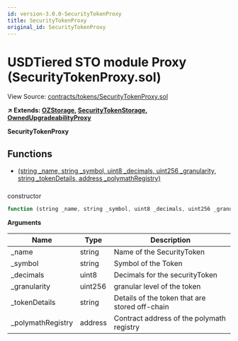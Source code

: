```yaml
---
id: version-3.0.0-SecurityTokenProxy
title: SecurityTokenProxy
original_id: SecurityTokenProxy
---
```


# USDTiered STO module Proxy (SecurityTokenProxy.sol)

View Source: [contracts/tokens/SecurityTokenProxy.sol](../../contracts/tokens/SecurityTokenProxy.sol)

**↗ Extends: [OZStorage](OZStorage.md), [SecurityTokenStorage](SecurityTokenStorage.md), [OwnedUpgradeabilityProxy](OwnedUpgradeabilityProxy.md)**

**SecurityTokenProxy**

## Functions

- [(string _name, string _symbol, uint8 _decimals, uint256 _granularity, string _tokenDetails, address _polymathRegistry)](#)

### 

constructor

```js
function (string _name, string _symbol, uint8 _decimals, uint256 _granularity, string _tokenDetails, address _polymathRegistry) public nonpayable
```

**Arguments**

| Name        | Type           | Description  |
| ------------- |------------- | -----|
| _name | string | Name of the SecurityToken | 
| _symbol | string | Symbol of the Token | 
| _decimals | uint8 | Decimals for the securityToken | 
| _granularity | uint256 | granular level of the token | 
| _tokenDetails | string | Details of the token that are stored off-chain | 
| _polymathRegistry | address | Contract address of the polymath registry | 

